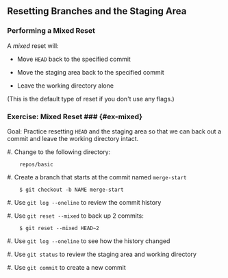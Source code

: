 Resetting Branches and the Staging Area
---------------------------------------

### Performing a Mixed Reset ###

A *mixed* reset will:

  * Move `HEAD` back to the specified commit

  * Move the staging area back to the specified commit

  * Leave the working directory alone

(This is the default type of reset if you don't use any flags.)

### Exercise: Mixed Reset ### {#ex-mixed}

<div class="notes">

Goal: Practice resetting `HEAD` and the staging area so that we can
back out a commit and leave the working directory intact.

</div>

  #. Change to the following directory:

        repos/basic

  #. Create a branch that starts at the commit named `merge-start`

        $ git checkout -b NAME merge-start

  #. Use `git log --oneline` to review the commit history

  #. Use `git reset --mixed` to back up 2 commits:

        $ git reset --mixed HEAD~2

  #. Use `git log --oneline` to see how the history changed

  #. Use `git status` to review the staging area and working directory

  #. Use `git commit` to create a new commit
